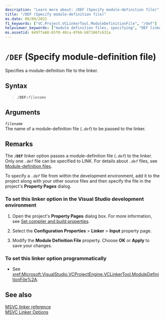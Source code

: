 ```yaml
---
description: "Learn more about: /DEF (Specify module-definition file)"
title: "/DEF (Specify module-definition file)"
ms.date: 09/09/2022
f1_keywords: ["VC.Project.VCLinkerTool.ModuleDefinitionFile", "/def"]
helpviewer_keywords: ["module definition files, specifying", "DEF linker option", "-DEF linker option", "module definition files", "/DEF linker option"]
ms.assetid: 6497fa68-65f0-48ca-8f66-b87166fc631a
---
```

# `/DEF` (Specify module-definition file)

Specifies a module-definition file to the linker.

## Syntax

> **`/DEF:`***`filename`*

## Arguments

*`filename`*\
The name of a module-definition file (*`.def`*) to be passed to the linker.

## Remarks

The **`/DEF`** linker option passes a module-definition file (*`.def`*) to the linker. Only one *`.def`* file can be specified to LINK. For details about *`.def`* files, see [Module-definition files](module-definition-dot-def-files.md).

To specify a *`.def`* file from within the development environment, add it to the project along with your other source files and then specify the file in the project's **Property Pages** dialog.

### To set this linker option in the Visual Studio development environment

1. Open the project's **Property Pages** dialog box. For more information, see [Set compiler and build properties](../working-with-project-properties.md).

1. Select the **Configuration Properties** > **Linker** > **Input** property page.

1. Modify the **Module Definition File** property. Choose **OK** or **Apply** to save your changes.

### To set this linker option programmatically

- See <xref:Microsoft.VisualStudio.VCProjectEngine.VCLinkerTool.ModuleDefinitionFile%2A>.

## See also

[MSVC linker reference](linking.md)\
[MSVC Linker Options](linker-options.md)
